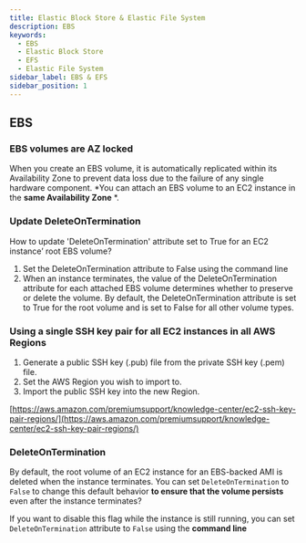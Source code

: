```yaml
---
title: Elastic Block Store & Elastic File System
description: EBS
keywords:
  - EBS
  - Elastic Block Store
  - EFS
  - Elastic File System
sidebar_label: EBS & EFS
sidebar_position: 1
---
```


## EBS

### EBS volumes are AZ locked
When you create an EBS volume, it is automatically replicated within its Availability Zone to prevent data loss due to the failure of any single hardware component. *You can attach an EBS volume to an EC2 instance in the **same Availability Zone** *.

### Update DeleteOnTermination

How to update 'DeleteOnTermination' attribute set to True for an EC2 instance’ root EBS volume?

1. Set the DeleteOnTermination attribute to False using the command line
2. When an instance terminates, the value of the DeleteOnTermination attribute for each attached EBS volume determines whether to preserve or delete the volume. By default, the DeleteOnTermination attribute is set to True for the root volume and is set to False for all other volume types.

### Using a single SSH key pair for all EC2 instances in all AWS Regions

1. Generate a public SSH key (.pub) file from the private SSH key (.pem) file.
2. Set the AWS Region you wish to import to.
3. Import the public SSH key into the new Region.

[https://aws.amazon.com/premiumsupport/knowledge-center/ec2-ssh-key-pair-regions/](https://aws.amazon.com/premiumsupport/knowledge-center/ec2-ssh-key-pair-regions/)


### DeleteOnTermination

By default, the root volume of an EC2 instance for an EBS-backed AMI is deleted when the instance terminates.
You can set `DeleteOnTermination` to `False` to change this default behavior **to ensure that the volume persists** even after the instance terminates?

If you want to disable this flag while the instance is still running, you can set `DeleteOnTermination` attribute to `False` using the **command line**